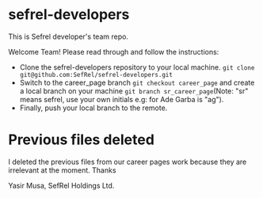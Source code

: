 # sefrel-developers
This is Sefrel developer's team repo. 

Welcome Team! Please read through and follow the instructions:
- Clone the sefrel-developers repository to your local machine. `git clone git@github.com:SefRel/sefrel-developers.git`
- Switch to the career_page branch `git checkout career_page` and create a local branch on your machine `git branch sr_career_page`(Note: "sr" means sefrel, use your own initials e.g: for Ade Garba is "ag").
- Finally, push your local branch to the remote.

# Previous files deleted
I deleted the previous files from our career pages work because they are irrelevant at the moment. Thanks

Yasir Musa, SefRel Holdings Ltd. 
